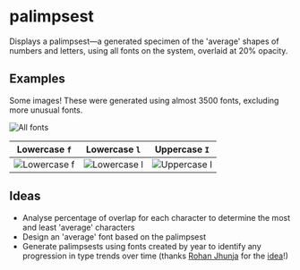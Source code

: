 # palimpsest
Displays a palimpsest—a generated specimen of the 'average' shapes of numbers and letters, using all fonts on the system, overlaid at 20% opacity.

## Examples
Some images! These were generated using almost 3500 fonts, excluding more unusual fonts.

![All fonts](https://raw.githubusercontent.com/whykatherine/palimpsest/master/img/all.png)

Lowercase `f` | Lowercase `l` | Uppercase `I`
--- | --- | ---
![Lowercase f](https://raw.githubusercontent.com/whykatherine/palimpsest/master/img/all/lower-f.png) | ![Lowercase l](https://raw.githubusercontent.com/whykatherine/palimpsest/master/img/all/lower-l.png) | ![Uppercase I](https://raw.githubusercontent.com/whykatherine/palimpsest/master/img/all/upper-I.png)

## Ideas
* Analyse percentage of overlap for each character to determine the most and least 'average' characters
* Design an 'average' font based on the palimpsest
* Generate palimpsests using fonts created by year to identify any progression in type trends over time (thanks [Rohan Jhunja](https://www.instagram.com/rohanjhunja/) for the [idea](https://www.instagram.com/p/BdKSAc5He7I/?taken-by=kayserifserif)!)